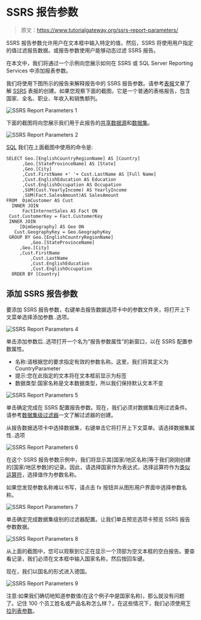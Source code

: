 # SSRS 报告参数

> 原文：<https://www.tutorialgateway.org/ssrs-report-parameters/>

SSRS 报告参数允许用户在文本框中输入特定的值，然后，SSRS 将使用用户指定的值过滤报告数据。或报告参数使用户能够动态过滤 SSRS 报告。

在本文中，我们将通过一个示例向您展示如何在 SSRS 或 SQL Server Reporting Services 中添加报表参数。

我们将使用下图所示的报告来解释报告中的 SSRS 报告参数。请参考[表报](https://www.tutorialgateway.org/ssrs-table-report/)文章了解 [SSRS](https://www.tutorialgateway.org/ssrs/) 表报的创建。如果您观察下面的截图，它是一个普通的表格报告，包含国家、全名、职业、年收入和销售额列。

![SSRS Report Parameters 1](img/845058ac8131c2b6e2d946988422671f.png)

下面的截图将向您展示我们用于此报告的[共享数据源](https://www.tutorialgateway.org/ssrs-shared-data-source/)和[数据集](https://www.tutorialgateway.org/shared-dataset-in-ssrs/)。

![SSRS Report Parameters 2](img/d87b5383a795dac191ab5a5f9520568e.png)

[SQL](https://www.tutorialgateway.org/sql/) 我们在上面截图中使用的命令是:

```
SELECT Geo.[EnglishCountryRegionName] AS [Country]
      ,Geo.[StateProvinceName] AS [State]
      ,Geo.[City]
      ,Cust.FirstName +' '+ Cust.LastName AS [Full Name]  
      ,Cust.EnglishEducation AS Education 
      ,Cust.EnglishOccupation AS Occupation
      ,SUM(Cust.YearlyIncome) AS YearlyIncome
      ,SUM(Fact.SalesAmount)AS SalesAmount 
FROM  DimCustomer AS Cust
  INNER JOIN
      FactInternetSales AS Fact ON 
 Cust.CustomerKey = Fact.CustomerKey
 INNER JOIN
     [DimGeography] AS Geo ON
   Cust.GeographyKey = Geo.GeographyKey
 GROUP BY Geo.[EnglishCountryRegionName]
         ,Geo.[StateProvinceName] 
	 ,Geo.[City]
	 ,Cust.FirstName
         ,Cust.LastName  
         ,Cust.EnglishEducation 
         ,Cust.EnglishOccupation 
  ORDER BY [Country]

```

## 添加 SSRS 报告参数

要添加 SSRS 报告参数，右键单击报告数据选项卡中的参数文件夹，将打开上下文菜单选择添加参数..选项。

![SSRS Report Parameters 4](img/c0f82233bb8ae83db8665c39e847df84.png)

单击添加参数后..选项打开一个名为“报告参数属性”的新窗口，以在 SSRS 配置参数属性。

*   名称:请根据您的要求指定有效的参数名称。这里，我们将其定义为 CountryParameter
*   提示:您在此指定的文本将在文本框前显示为标签
*   数据类型:国家名称是文本数据类型，所以我们保持默认文本不变

![SSRS Report Parameters 5](img/48b535469e98481d2edddd2a62e0b7d8.png)

单击确定完成在 SSRS 配置报告参数。现在，我们必须对数据集应用过滤条件。请参考[数据集级过滤器](https://www.tutorialgateway.org/filters-at-dataset-level-in-ssrs/)一文了解过滤器的创建。

从报告数据选项卡中选择数据集，右键单击它将打开上下文菜单。请选择数据集属性..选项

![SSRS Report Parameters 6](img/6e18189b449d07944b558e75d6c34851.png)

在这个 SSRS 报告参数示例中，我们将显示其[国家/地区名称]等于我们刚刚创建的[国家/地区参数]的记录。因此，请选择国家作为表达式，选择运算符作为[类似运算符](https://www.tutorialgateway.org/sql-like/)，选择值作为参数名称。

如果您发现参数名称难以书写，请点击 fx 按钮并从图形用户界面中选择参数名称。

![SSRS Report Parameters 7](img/653c1ab108e2979001d8afa1da3dee06.png)

单击确定完成数据集级别的过滤器配置。让我们单击预览选项卡预览 SSRS 报告参数数据。

![SSRS Report Parameters 8](img/27293757d96e83f57b456f91cfe9fc7f.png)

从上面的截图中，您可以观察到它正在显示一个顶部为空文本框的空白报告。要查看记录，我们必须在文本框中输入国家名称，然后按回车键。

现在，我们以国名的形式进入德国。

![SSRS Report Parameters 9](img/88fdf33146aa0fdb3039f0b2b266942e.png)

注意:如果我们确切地知道参数值(在这个例子中是国家名称)，那么就没有问题了。记住 100 个员工姓名或产品名称怎么样？。在这些情况下，我们必须使用[下拉列表参数](https://www.tutorialgateway.org/drop-down-list-parameters-in-ssrs/)。